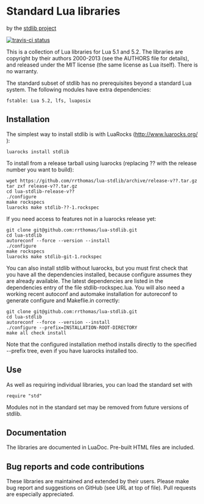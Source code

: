 Standard Lua libraries
======================

by the [stdlib project](http://github.com/rrthomas/lua-stdlib/)

[![travis-ci status](https://secure.travis-ci.org/rrthomas/lua-stdlib.png?branch=master)](http://travis-ci.org/rrthomas/lua-stdlib/builds)


This is a collection of Lua libraries for Lua 5.1 and 5.2. The
libraries are copyright by their authors 2000-2013 (see the AUTHORS
file for details), and released under the MIT license (the same
license as Lua itself). There is no warranty.

The standard subset of stdlib has no prerequisites beyond a standard
Lua system. The following modules have extra dependencies:

    fstable: Lua 5.2, lfs, luaposix


Installation
------------

The simplest way to install stdlib is with LuaRocks
(http://www.luarocks.org/ ):

    luarocks install stdlib

To install from a release tarball using luarocks (replacing ?? with
the release number you want to build):

    wget https://github.com/rrthomas/lua-stdlib/archive/release-v??.tar.gz
    tar zxf release-v??.tar.gz
    cd lua-stdlib-release-v??
    ./configure
    make rockspecs
    luarocks make stdlib-??-1.rockspec

If you need access to features not in a luarocks release yet:

    git clone git@github.com:rrthomas/lua-stdlib.git
    cd lua-stdlib
    autoreconf --force --version --install
    ./configure
    make rockspecs
    luarocks make stdlib-git-1.rockspec

You can also install stdlib without luarocks, but you must first check
that you have all the dependencies installed, because configure assumes
they are already available. The latest dependencies are listed in the
dependencies entry of the file stdlib-rockspec.lua.  You will also need
a working recent autoconf and automake installation for autoreconf to
generate configure and Makeflie.in correctly:

    git clone git@github.com:rrthomas/lua-stdlib.git
    cd lua-stdlib
    autoreconf --force --version --install
    ./configure --prefix=INSTALLATION-ROOT-DIRECTORY
    make all check install

Note that the configured installation method installs directly to the
specified --prefix tree, even if you have luarocks installed too.

Use
---

As well as requiring individual libraries, you can load the standard
set with

    require "std"

Modules not in the standard set may be removed from future versions of
stdlib.


Documentation
-------------

The libraries are documented in LuaDoc. Pre-built HTML files are
included.


Bug reports and code contributions
----------------------------------

These libraries are maintained and extended by their users. Please
make bug report and suggestions on GitHub (see URL at top of file).
Pull requests are especially appreciated.
